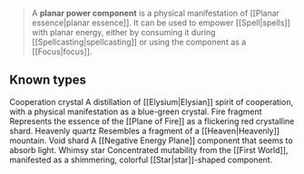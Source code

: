 > A **planar power component** is a physical manifestation of [[Planar essence|planar essence]]. It can be used to empower [[Spell|spells]] with planar energy, either by consuming it during [[Spellcasting|spellcasting]] or using the component as a [[Focus|focus]].


## Known types

Cooperation crystal
A distillation of [[Elysium|Elysian]] spirit of cooperation, with a physical manifestation as a blue-green crystal.
Fire fragment
Represents the essence of the [[Plane of Fire]] as a flickering red crystalline shard.
Heavenly quartz
Resembles a fragment of a [[Heaven|Heavenly]] mountain.
Void shard
A [[Negative Energy Plane]] component that seems to absorb light.
Whimsy star
Concentrated mutability from the [[First World]], manifested as a shimmering, colorful [[Star|star]]-shaped component.







